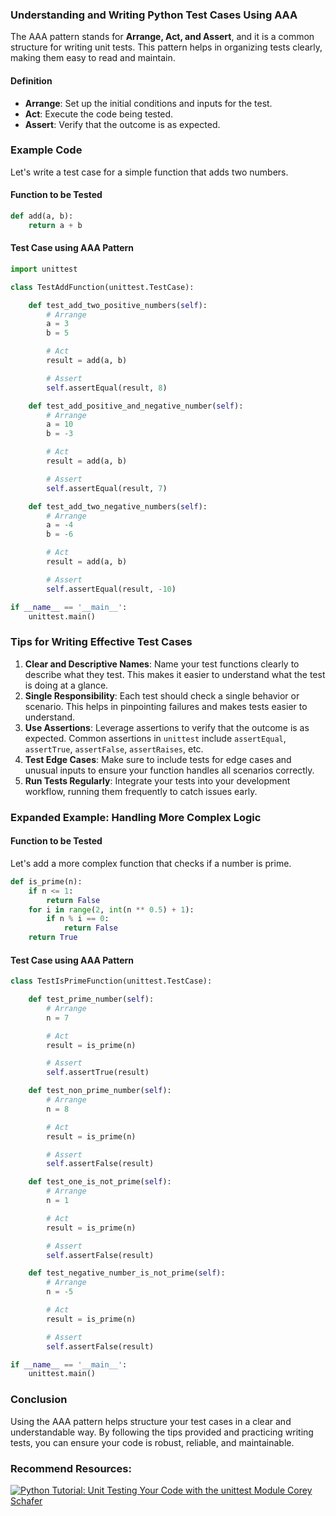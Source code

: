 ### Understanding and Writing Python Test Cases Using AAA

The AAA pattern stands for **Arrange, Act, and Assert**, and it is a common structure for writing unit tests. This pattern helps in organizing tests clearly, making them easy to read and maintain.

#### Definition
- **Arrange**: Set up the initial conditions and inputs for the test.
- **Act**: Execute the code being tested.
- **Assert**: Verify that the outcome is as expected.

### Example Code

Let's write a test case for a simple function that adds two numbers.

#### Function to be Tested
```python
def add(a, b):
    return a + b
```

#### Test Case using AAA Pattern

```python
import unittest

class TestAddFunction(unittest.TestCase):

    def test_add_two_positive_numbers(self):
        # Arrange
        a = 3
        b = 5

        # Act
        result = add(a, b)

        # Assert
        self.assertEqual(result, 8)

    def test_add_positive_and_negative_number(self):
        # Arrange
        a = 10
        b = -3

        # Act
        result = add(a, b)

        # Assert
        self.assertEqual(result, 7)

    def test_add_two_negative_numbers(self):
        # Arrange
        a = -4
        b = -6

        # Act
        result = add(a, b)

        # Assert
        self.assertEqual(result, -10)

if __name__ == '__main__':
    unittest.main()
```

### Tips for Writing Effective Test Cases

1. **Clear and Descriptive Names**: Name your test functions clearly to describe what they test. This makes it easier to understand what the test is doing at a glance.
2. **Single Responsibility**: Each test should check a single behavior or scenario. This helps in pinpointing failures and makes tests easier to understand.
3. **Use Assertions**: Leverage assertions to verify that the outcome is as expected. Common assertions in `unittest` include `assertEqual`, `assertTrue`, `assertFalse`, `assertRaises`, etc.
4. **Test Edge Cases**: Make sure to include tests for edge cases and unusual inputs to ensure your function handles all scenarios correctly.
5. **Run Tests Regularly**: Integrate your tests into your development workflow, running them frequently to catch issues early.

### Expanded Example: Handling More Complex Logic

#### Function to be Tested
Let's add a more complex function that checks if a number is prime.

```python
def is_prime(n):
    if n <= 1:
        return False
    for i in range(2, int(n ** 0.5) + 1):
        if n % i == 0:
            return False
    return True
```

#### Test Case using AAA Pattern

```python
class TestIsPrimeFunction(unittest.TestCase):

    def test_prime_number(self):
        # Arrange
        n = 7

        # Act
        result = is_prime(n)

        # Assert
        self.assertTrue(result)

    def test_non_prime_number(self):
        # Arrange
        n = 8

        # Act
        result = is_prime(n)

        # Assert
        self.assertFalse(result)

    def test_one_is_not_prime(self):
        # Arrange
        n = 1

        # Act
        result = is_prime(n)

        # Assert
        self.assertFalse(result)

    def test_negative_number_is_not_prime(self):
        # Arrange
        n = -5

        # Act
        result = is_prime(n)

        # Assert
        self.assertFalse(result)

if __name__ == '__main__':
    unittest.main()
```

### Conclusion

Using the AAA pattern helps structure your test cases in a clear and understandable way. By following the tips provided and practicing writing tests, you can ensure your code is robust, reliable, and maintainable.

### Recommend Resources:

[![Python Tutorial: Unit Testing Your Code with the unittest Module Corey Schafer](https://img.youtube.com/vi/6tNS--WetLI/maxresdefault.jpg)](https://youtu.be/6tNS--WetLI)


